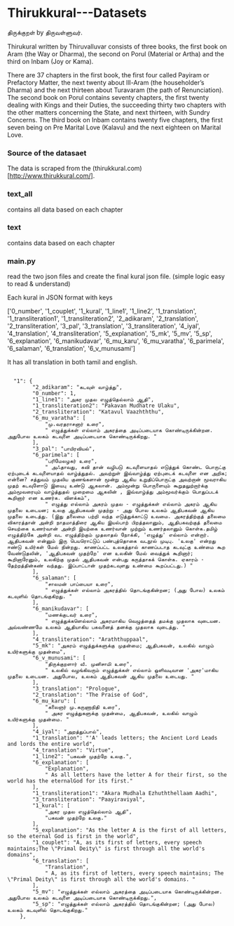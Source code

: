 # Thirukkural---Datasets
திருக்குறள் by திருவள்ளுவர். 

Thirukural written by Thiruvalluvar consists of three books, the first book on Aram (the Way or Dharma), the second on Porul (Material or Artha) and the third on Inbam (Joy or Kama).

There are 37 chapters in the first book, the first four called Payiram or Prefactory Matter, the next twenty about Ill-Aram (the householder’s Dharma) and the next thirteen about Turavaram (the path of Renunciation). The second book on Porul contains seventy chapters, the first twenty dealing with Kings and their Duties, the succeeding thirty two chapters with the other matters concerning the State, and next thirteen, with Sundry Concerns. The third book on Inbam contains twenty five chapters, the first seven being on Pre Marital Love (Kalavu) and the next eighteen on Marital Love.

### Source of the datasaet
The data is scraped from the (thirukkural.com)[http://www.thirukkural.com/].

### text_all
contains all data based on each chapter


### text
contains data based on each chapter


### main.py
read the two json files and create the final kural json file. (simple logic easy to read & understand)




Each kural in JSON format with keys

['0_number', '1_couplet', '1_kural', '1_line1', '1_line2', '1_translation', '1_transliteration1', '1_transliteration2', '2_adikaram', '2_translation', '2_transliteration', '3_pal', '3_translation', '3_transliteration', '4_iyal', '4_translation', '4_transliteration', '5_explanation', '5_mk', '5_mv', '5_sp', '6_explanation', '6_manikudavar', '6_mu_karu', '6_mu_varatha', '6_parimela', '6_salaman', '6_translation', '6_v_munusami']

It has all translation in both tamil and english.


```

  "1": {
        "2_adikaram": "கடவுள் வாழ்த்து",
        "0_number": 1,
        "1_line1": "அகர முதல எழுத்தெல்லாம் ஆதி",
        "1_transliteration2": "Pakavan Mudhatre Ulaku",
        "2_transliteration": "Katavul Vaazhththu",
        "6_mu_varatha": [
            "மு.வரதராசனார் உரை",
            " எழுத்துக்கள் எல்லாம் அகரத்தை அடிப்படையாக கொண்டிருக்கின்றன. அதுபோல உலகம் கடவுளை அடிப்படையாக கொண்டிருக்கிறது. "
        ],
        "3_pal": "பாயிரவியல்",
        "6_parimela": [
            "பரிமேலழகர் உரை",
            " அஃதாவது, கவி தான் வழிபடு கடவுளையாதல் எடுத்துக் கொண்ட பொருட்கு ஏற்புடைக் கடவுளையாதல் வாழ்த்துதல். அவற்றுள் இவ்வாழ்த்து ஏற்புடைக் கடவுளை என அறிக; என்னை? சத்துவம் முதலிய குணங்களான் மூன்று ஆகிய உறுதிப்பொருட்கு அவற்றான் மூவராகிய முதற் கடவுளோடு இயைபு உண்டு ஆகலான். அம்மூன்று பொருளையும் கூறுதலுற்றார்க்கு அம்மூவரையும் வாழ்த்துதல் முறைமை ஆகலின் , இவ்வாழ்த்து அம்மூவர்க்கும் பொதுப்படக் கூறினார் என உணர்க. விளக்கம்",
            " எழுத்து எல்லாம் அகரம் முதல - எழுத்துக்கள் எல்லாம் அகரம் ஆகிய முதலை உடையன; உலகு ஆதிபகவன் முதற்று - அது போல உலகம் ஆதிபகவன் ஆகிய முதலை உடைத்து. (இது தலைமை பற்றி வந்த எடுத்துக்காட்டு உவமை. அகரத்திற்குத் தலைமை விகாரத்தான் அன்றி நாதமாத்திரை ஆகிய இயல்பாற் பிறத்தலானும், ஆதிபகவற்குத் தலைமை செயற்கை உணர்வான் அன்றி இயற்கை உணர்வான் முற்றும் உணர்தலானும் கொள்க.தமிழ் எழுத்திற்கே அன்றி வட எழுத்திற்கும் முதலாதல் நோக்கி, 'எழுத்து' எல்லாம் என்றார். ஆதிபகவன் என்னும் இரு பெயரொட்டுப் பண்புத்தொகை வடநூல் முடிபு. 'உலகு' என்றது ஈண்டு உயிர்கள் மேல் நின்றது. காணப்பட்ட உலகத்தால் காணப்படாத கடவுட்கு உண்மை கூற வேண்டுதலின், 'ஆதிபகவன் முதற்றே' என உலகின் மேல் வைத்துக் கூறினார்; கூறினாரேனும், உலகிற்கு முதல் ஆதிபகவன் என்பது கருத்தாகக் கொள்க. ஏகாரம் - தேற்றத்தின்கண் வந்தது. இப்பாட்டான் முதற்கடவுளது உண்மை கூறப்பட்டது.) "
        ],
        "6_salaman": [
            "சாலமன் பாப்பையா உரை",
            " எழுத்துக்கள் எல்லாம் அகரத்தில் தொடங்குகின்றன; (அது போல) உலகம் கடவுளில் தொடங்குகிறது. "
        ],
        "6_manikudavar": [
            "மணக்குடவர் உரை",
            " எழுத்துக்களெல்லாம் அகரமாகிய வெழுத்தைத் தமக்கு முதலாக வுடையன. அவ்வண்ணமே உலகம் ஆதியாகிய பகவனைத் தனக்கு முதலாக வுடைத்து. "
        ],
        "4_transliteration": "Araththuppaal",
        "5_mk": "அகரம் எழுத்துக்களுக்கு முதன்மை; ஆதிபகவன், உலகில் வாழும் உயிர்களுக்கு முதன்மை",
        "6_v_munusami": [
            "திருக்குறளார் வீ. முனிசாமி உரை",
            " உலகில் வழங்கிவரும் எழுத்துக்கள் எல்லாம் ஒளிவடிவான 'அகர'மாகிய முதலை உடையன. அதுபோல, உலகம் ஆதிபகவன் ஆகிய முதலை உடையது. "
        ],
        "3_translation": "Prologue",
        "2_translation": "The Praise of God",
        "6_mu_karu": [
            "கலைஞர் மு.கருணாநிதி உரை",
            " அகர எழுத்துகளுக்கு முதன்மை, ஆதிபகவன், உலகில் வாழும் உயிர்களுக்கு முதன்மை. "
        ],
        "4_iyal": "அறத்துப்பால்",
        "1_translation": "'A' leads letters; the Ancient Lord Leads and lords the entire world",
        "4_translation": "Virtue",
        "1_line2": "பகவன் முதற்றே உலகு.",
        "6_explanation": [
            "Explanation",
            " As all letters have the letter A for their first, so the world has the eternalGod for its first."
        ],
        "1_transliteration1": "Akara Mudhala Ezhuththellaam Aadhi",
        "3_transliteration": "Paayiraviyal",
        "1_kural": [
            "அகர முதல எழுத்தெல்லாம் ஆதி",
            "பகவன் முதற்றே உலகு."
        ],
        "5_explanation": "As the letter A is the first of all letters, so the eternal God is first in the world",
        "1_couplet": "A, as its first of letters, every speech maintains;The \"Primal Deity\" is first through all the world's domains",
        "6_translation": [
            "Translation",
            " A, as its first of letters, every speech maintains; The \"Primal Deity\" is first through all the world's domains. "
        ],
        "5_mv": "எழுத்துக்கள் எல்லாம் அகரத்தை அடிப்படையாக கொண்டிருக்கின்றன. அதுபோல உலகம் கடவுளை அடிப்படையாக கொண்டிருக்கிறது.",
        "5_sp": "எழுத்துக்கள் எல்லாம் அகரத்தில் தொடங்குகின்றன; (அது போல) உலகம் கடவுளில் தொடங்குகிறது."
    },

```

